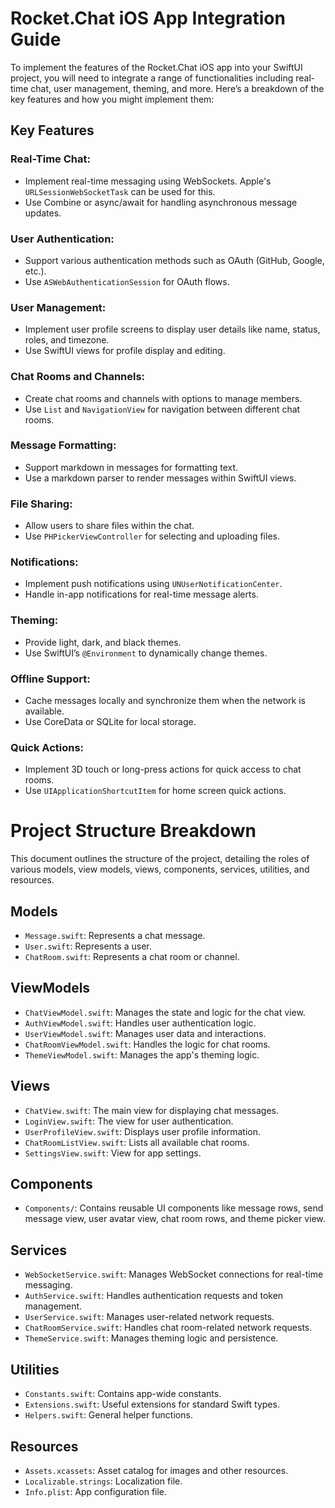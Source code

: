 # Rocket.Chat iOS App Integration Guide

To implement the features of the Rocket.Chat iOS app into your SwiftUI project, you will need to integrate a range of functionalities including real-time chat, user management, theming, and more. Here’s a breakdown of the key features and how you might implement them:

## Key Features

### Real-Time Chat:
- Implement real-time messaging using WebSockets. Apple's `URLSessionWebSocketTask` can be used for this.
- Use Combine or async/await for handling asynchronous message updates.

### User Authentication:
- Support various authentication methods such as OAuth (GitHub, Google, etc.).
- Use `ASWebAuthenticationSession` for OAuth flows.

### User Management:
- Implement user profile screens to display user details like name, status, roles, and timezone.
- Use SwiftUI views for profile display and editing.

### Chat Rooms and Channels:
- Create chat rooms and channels with options to manage members.
- Use `List` and `NavigationView` for navigation between different chat rooms.

### Message Formatting:
- Support markdown in messages for formatting text.
- Use a markdown parser to render messages within SwiftUI views.

### File Sharing:
- Allow users to share files within the chat.
- Use `PHPickerViewController` for selecting and uploading files.

### Notifications:
- Implement push notifications using `UNUserNotificationCenter`.
- Handle in-app notifications for real-time message alerts.

### Theming:
- Provide light, dark, and black themes.
- Use SwiftUI’s `@Environment` to dynamically change themes.

### Offline Support:
- Cache messages locally and synchronize them when the network is available.
- Use CoreData or SQLite for local storage.

### Quick Actions:
- Implement 3D touch or long-press actions for quick access to chat rooms.
- Use `UIApplicationShortcutItem` for home screen quick actions.


# Project Structure Breakdown

This document outlines the structure of the project, detailing the roles of various models, view models, views, components, services, utilities, and resources.

## Models

- `Message.swift`: Represents a chat message.
- `User.swift`: Represents a user.
- `ChatRoom.swift`: Represents a chat room or channel.

## ViewModels

- `ChatViewModel.swift`: Manages the state and logic for the chat view.
- `AuthViewModel.swift`: Handles user authentication logic.
- `UserViewModel.swift`: Manages user data and interactions.
- `ChatRoomViewModel.swift`: Handles the logic for chat rooms.
- `ThemeViewModel.swift`: Manages the app's theming logic.

## Views

- `ChatView.swift`: The main view for displaying chat messages.
- `LoginView.swift`: The view for user authentication.
- `UserProfileView.swift`: Displays user profile information.
- `ChatRoomListView.swift`: Lists all available chat rooms.
- `SettingsView.swift`: View for app settings.

## Components

- `Components/`: Contains reusable UI components like message rows, send message view, user avatar view, chat room rows, and theme picker view.

## Services

- `WebSocketService.swift`: Manages WebSocket connections for real-time messaging.
- `AuthService.swift`: Handles authentication requests and token management.
- `UserService.swift`: Manages user-related network requests.
- `ChatRoomService.swift`: Handles chat room-related network requests.
- `ThemeService.swift`: Manages theming logic and persistence.

## Utilities

- `Constants.swift`: Contains app-wide constants.
- `Extensions.swift`: Useful extensions for standard Swift types.
- `Helpers.swift`: General helper functions.

## Resources

- `Assets.xcassets`: Asset catalog for images and other resources.
- `Localizable.strings`: Localization file.
- `Info.plist`: App configuration file.